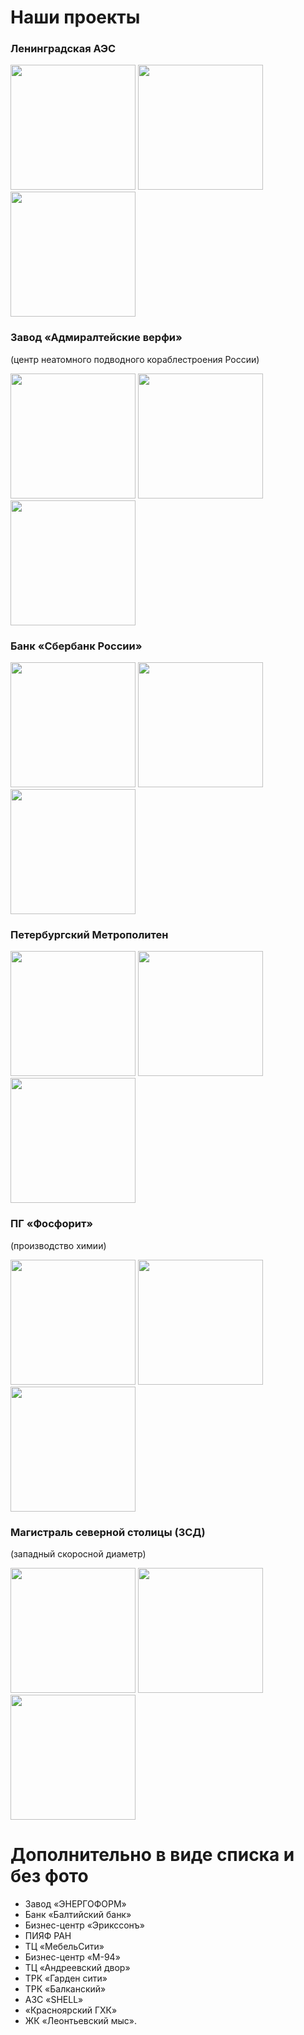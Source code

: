 # Наши проекты

### Ленинградская АЭС

<img src="./images/atom_1.jpg" height="200" />
<img src="./images/atom_2.jpg" height="200" />
<img src="./images/atom_3.jpg" height="200" />

### Завод «Адмиралтейские верфи»

(центр неатомного подводного кораблестроения России)

<img src="./images/admship_1.jpg" height="200" />
<img src="./images/admship_2.jpg" height="200" />
<img src="./images/admship_3.jpg" height="200" />

### Банк «Сбербанк России»

<img src="./images/sberbank_1.jpg" height="200" />
<img src="./images/sberbank_2.jpg" height="200" />
<img src="./images/sberbank_3.jpg" height="200" />

### Петербургский Метрополитен

<img src="./images/metro_1.jpg" height="200" />
<img src="./images/metro_2.jpg" height="200" />
<img src="./images/metro_3.jpg" height="200" />

### ПГ «Фосфорит»

(производство химии)

<img src="./images/fosforit_1.jpg" height="200" />
<img src="./images/fosforit_2.jpg" height="200" />
<img src="./images/fosforit_3.jpg" height="200" />

### Магистраль северной столицы (ЗСД)

(западный скоросной диаметр)

<img src="./images/zsd_1.jpg" height="200" />
<img src="./images/zsd_2.jpg" height="200" />
<img src="./images/zsd_3.jpg" height="200" />

# Дополнительно в виде списка и без фото

- Завод «ЭНЕРГОФОРМ»
- Банк «Балтийский банк»
- Бизнес-центр «Эрикссонъ»
- ПИЯФ РАН
- ТЦ «МебельСити»
- Бизнес-центр «М-94»
- ТЦ «Андреевский двор»
- ТРК «Гарден сити»
- ТРК «Балканский»
- АЗС «SHELL»
- «Красноярский ГХК»
- ЖК «Леонтьевский мыс».
